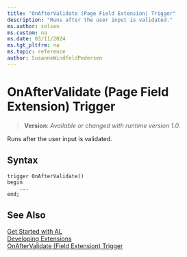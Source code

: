 ```yaml
---
title: "OnAfterValidate (Page Field Extension) Trigger"
description: "Runs after the user input is validated."
ms.author: solsen
ms.custom: na
ms.date: 03/11/2024
ms.tgt_pltfrm: na
ms.topic: reference
author: SusanneWindfeldPedersen
---
```

[//]: # (START>DO_NOT_EDIT)
[//]: # (IMPORTANT:Do not edit any of the content between here and the END>DO_NOT_EDIT.)
[//]: # (Any modifications should be made in the .xml files in the ModernDev repo.)

# OnAfterValidate (Page Field Extension) Trigger
> **Version**: _Available or changed with runtime version 1.0._

Runs after the user input is validated.


## Syntax
```AL
trigger OnAfterValidate()
begin
    ...
end;
```



[//]: # (IMPORTANT: END>DO_NOT_EDIT)
## See Also  
[Get Started with AL](../../devenv-get-started.md)  
[Developing Extensions](../../devenv-dev-overview.md)  
[OnAfterValidate (Field Extension) Trigger](../fieldextension/devenv-onaftervalidate-fieldextension-trigger.md)
